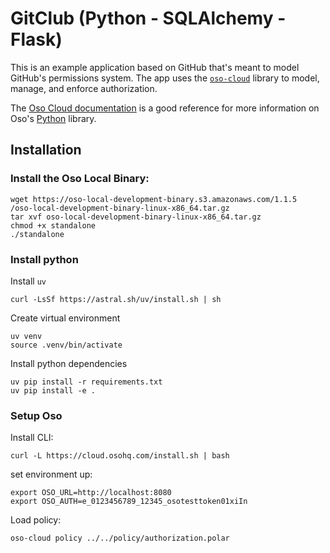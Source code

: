 # GitClub (Python - SQLAlchemy - Flask)

This is an example application based on GitHub that's meant to model GitHub's
permissions system. The app uses the [`oso-cloud`][pypi-oso-cloud] library to
model, manage, and enforce authorization.

[pypi-oso-cloud]: https://pypi.org/project/oso-cloud/

The [Oso Cloud documentation][docs] is a good reference for more information on
Oso's [Python][docs-python] library.

[docs]: https://cloud-docs.osohq.com/
[docs-python]: https://cloud-docs.osohq.com/reference/client-apis/python

## Installation

### Install the Oso Local Binary:
```
wget https://oso-local-development-binary.s3.amazonaws.com/1.1.5
/oso-local-development-binary-linux-x86_64.tar.gz
tar xvf oso-local-development-binary-linux-x86_64.tar.gz
chmod +x standalone
./standalone
```

### Install python

Install `uv`
```
curl -LsSf https://astral.sh/uv/install.sh | sh
```

Create virtual environment
```
uv venv
source .venv/bin/activate
```

Install python dependencies

```
uv pip install -r requirements.txt
uv pip install -e .
```

### Setup Oso

Install CLI:

```
curl -L https://cloud.osohq.com/install.sh | bash
```

set environment up:

```
export OSO_URL=http://localhost:8080
export OSO_AUTH=e_0123456789_12345_osotesttoken01xiIn
```

Load policy:

```
oso-cloud policy ../../policy/authorization.polar
```
